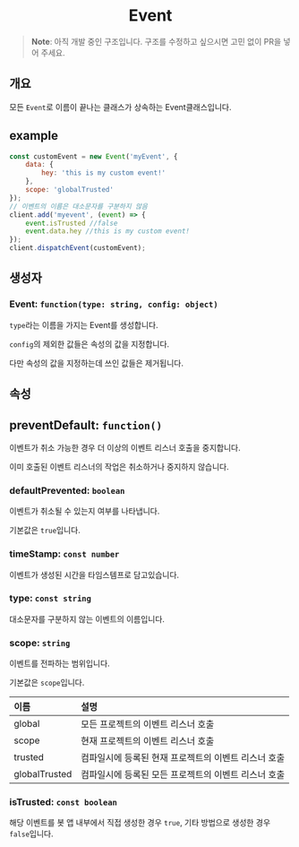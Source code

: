 <h1 align="center">Event</h1>

> **Note**: 아직 개발 중인 구조입니다. 구조를 수정하고 싶으시면 고민 없이 PR을 넣어 주세요.

## 개요

모든 `Event`로 이름이 끝나는 클래스가 상속하는 Event클래스입니다.

## example

```javascript
const customEvent = new Event('myEvent', {
    data: {
        hey: 'this is my custom event!'
    },
    scope: 'globalTrusted'
});
// 이벤트의 이름은 대소문자를 구분하지 않음
client.add('myevent', (event) => {
    event.isTrusted //false
    event.data.hey //this is my custom event!
});
client.dispatchEvent(customEvent);
```

## 생성자

### Event: `function(type: string, config: object)`

`type`라는 이름을 가지는 Event를 생성합니다.

`config`의 제외한 값들은 속성의 값을 지정합니다.

다만 속성의 값을 지정하는데 쓰인 값들은 제거됩니다.

## 속성

## preventDefault: `function()`

이벤트가 취소 가능한 경우 더 이상의 이벤트 리스너 호출을 중지합니다.

이미 호출된 이벤트 리스너의 작업은 취소하거나 중지하지 않습니다.

### defaultPrevented: `boolean`

이벤트가 취소될 수 있는지 여부를 나타냅니다.

기본값은 `true`입니다.

### timeStamp: `const number`

이벤트가 생성된 시간을 타임스템프로 담고있습니다.

### type: `const string`

대소문자를 구분하지 않는 이벤트의 이름입니다.

### scope: `string`

이벤트를 전파하는 범위입니다.

기본값은 `scope`입니다.

| 이름            | 설명                            |
|:------------- |:----------------------------- |
| global        | 모든 프로젝트의 이벤트 리스너 호출           |
| scope         | 현재 프로젝트의 이벤트 리스너 호출           |
| trusted       | 컴파일시에 등록된 현재 프로젝트의 이벤트 리스너 호출 |
| globalTrusted | 컴파일시에 등록된 모든 프로젝트의 이벤트 리스너 호출 |

### isTrusted: `const boolean`

해당 이벤트를 봇 앱 내부에서 직접 생성한 경우 `true`, 기타 방법으로 생성한 경우 `false`입니다.
